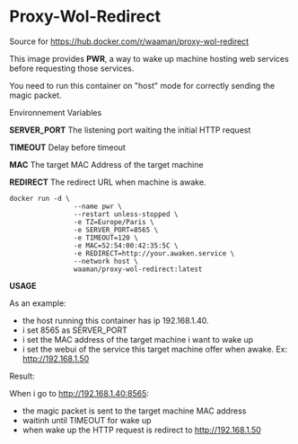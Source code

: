 # Proxy-Wol-Redirect

Source for https://hub.docker.com/r/waaman/proxy-wol-redirect

This image provides **PWR**, a way to wake up machine hosting web services before requesting those services.

You need to run this container on "host" mode for correctly sending the magic packet.

Environnement Variables

**SERVER_PORT**
The listening port waiting the initial HTTP request

**TIMEOUT**
Delay before timeout

**MAC**
The target MAC Address of the target machine

**REDIRECT**
The redirect URL when machine is awake.

```docker
docker run -d \
                --name pwr \
                --restart unless-stopped \
                -e TZ=Europe/Paris \
                -e SERVER_PORT=8565 \
                -e TIMEOUT=120 \
                -e MAC=52:54:00:42:35:5C \
                -e REDIRECT=http://your.awaken.service \
                --network host \
                waaman/proxy-wol-redirect:latest
```

**USAGE**

As an example:
- the host running this container has ip 192.168.1.40.
- i set 8565 as SERVER_PORT
- i set the MAC address of the target machine i want to wake up
- i set the webui of the service this target machine offer when awake. Ex: http://192.168.1.50

Result:

When i go to http://192.168.1.40:8565:
- the magic packet is sent to the target machine MAC address
- waitinh until TIMEOUT for wake up
- when wake up the HTTP request is redirect to http://192.168.1.50



